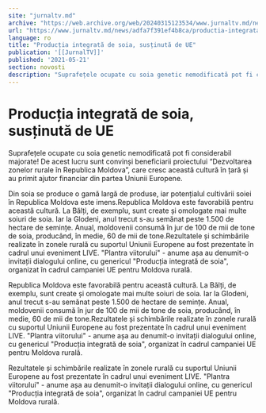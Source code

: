```yaml
---
site: "jurnaltv.md"
archive: "https://web.archive.org/web/20240315123534/www.jurnaltv.md/news/adfa7f391ef4b8ca/productia-integrata-de-soia-sustinuta-"
url: "https://www.jurnaltv.md/news/adfa7f391ef4b8ca/productia-integrata-de-soia-sustinuta-"
language: ro
title: "Producția integrată de soia, susținută de UE"
publication: '[[JurnalTV]]'
published: '2021-05-21'
section: novosti
description: "Suprafețele ocupate cu soia genetic nemodificată pot fi considerabil majorate! De acest lucru sunt convinși beneficiarii proiectului “Dezvoltarea zonelor rurale în Republica Moldova”, care cresc această cultură în țară și au primit ajutor financiar din partea Uniunii Europene."
---
```


# Producția integrată de soia, susținută de UE

Suprafețele ocupate cu soia genetic nemodificată pot fi considerabil majorate! De acest lucru sunt convinși beneficiarii proiectului “Dezvoltarea zonelor rurale în Republica Moldova”, care cresc această cultură în țară și au primit ajutor financiar din partea Uniunii Europene.

Din soia se produce o gamă largă de produse, iar potențialul cultivării soiei în Republica Moldova este imens.Republica Moldova este favorabilă pentru această cultură. La Bălți, de exemplu, sunt create și omologate mai multe soiuri de soia. Iar la Glodeni, anul trecut s-au semănat peste 1.500 de hectare de semințe. Anual, moldovenii consumă în jur de 100 de mii de tone de soia, producând, în medie, 60 de mii de tone.Rezultatele și schimbările realizate în zonele rurală cu suportul Uniunii Europene au fost prezentate în cadrul unui eveniment LIVE. "Plantra viitorului" - anume așa au denumit-o invitații dialogului online, cu genericul "Producția integrată de soia", organizat în cadrul campaniei UE pentru Moldova rurală.

Republica Moldova este favorabilă pentru această cultură. La Bălți, de exemplu, sunt create și omologate mai multe soiuri de soia. Iar la Glodeni, anul trecut s-au semănat peste 1.500 de hectare de semințe. Anual, moldovenii consumă în jur de 100 de mii de tone de soia, producând, în medie, 60 de mii de tone.Rezultatele și schimbările realizate în zonele rurală cu suportul Uniunii Europene au fost prezentate în cadrul unui eveniment LIVE. "Plantra viitorului" - anume așa au denumit-o invitații dialogului online, cu genericul "Producția integrată de soia", organizat în cadrul campaniei UE pentru Moldova rurală.

Rezultatele și schimbările realizate în zonele rurală cu suportul Uniunii Europene au fost prezentate în cadrul unui eveniment LIVE. "Plantra viitorului" - anume așa au denumit-o invitații dialogului online, cu genericul "Producția integrată de soia", organizat în cadrul campaniei UE pentru Moldova rurală.